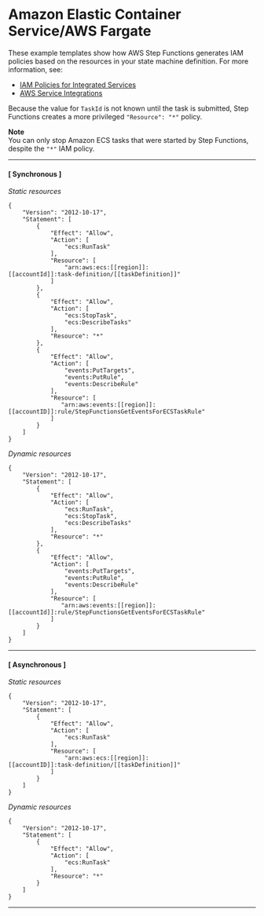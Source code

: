 # Amazon Elastic Container Service/AWS Fargate<a name="ecs-iam"></a>

These example templates show how AWS Step Functions generates IAM policies based on the resources in your state machine definition\. For more information, see:
+ [IAM Policies for Integrated Services](service-integration-iam-templates.md)
+ [AWS Service Integrations](concepts-service-integrations.md)

Because the value for `TaskId` is not known until the task is submitted, Step Functions creates a more privileged `"Resource": "*"` policy\.

**Note**  
You can only stop Amazon ECS tasks that were started by Step Functions, despite the `"*"` IAM policy\.

------
#### [ Synchronous ]

*Static resources*

```
{
    "Version": "2012-10-17",
    "Statement": [
        {
            "Effect": "Allow",
            "Action": [
                "ecs:RunTask"
            ],
            "Resource": [
                "arn:aws:ecs:[[region]]:
[[accountId]]:task-definition/[[taskDefinition]]"
            ]
        },
        {
            "Effect": "Allow",
            "Action": [
                "ecs:StopTask",
                "ecs:DescribeTasks"
            ],
            "Resource": "*"
        },
        {
            "Effect": "Allow",
            "Action": [
                "events:PutTargets",
                "events:PutRule",
                "events:DescribeRule"
            ],
            "Resource": [
               "arn:aws:events:[[region]]:
[[accountID]]:rule/StepFunctionsGetEventsForECSTaskRule"
            ]
        }
    ]
}
```

*Dynamic resources*

```
{
    "Version": "2012-10-17",
    "Statement": [
        {
            "Effect": "Allow",
            "Action": [
                "ecs:RunTask",
                "ecs:StopTask",
                "ecs:DescribeTasks"
            ],
            "Resource": "*"
        },
        {
            "Effect": "Allow",
            "Action": [
                "events:PutTargets",
                "events:PutRule",
                "events:DescribeRule"
            ],
            "Resource": [
               "arn:aws:events:[[region]]:
[[accountId]]:rule/StepFunctionsGetEventsForECSTaskRule"
            ]
        }
    ]
}
```

------
#### [ Asynchronous ]

*Static resources*

```
{
    "Version": "2012-10-17",
    "Statement": [
        {
            "Effect": "Allow",
            "Action": [
                "ecs:RunTask"
            ],
            "Resource": [
                "arn:aws:ecs:[[region]]:
[[accountID]]:task-definition/[[taskDefinition]]"
            ]
        }
    ]
}
```

*Dynamic resources*

```
{
    "Version": "2012-10-17",
    "Statement": [
        {
            "Effect": "Allow",
            "Action": [
                "ecs:RunTask"
            ],
            "Resource": "*"
        }
    ]
}
```

------